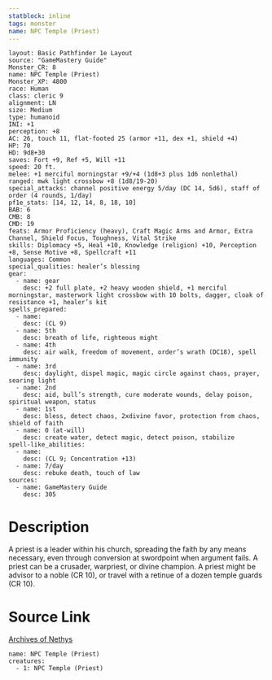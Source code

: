 ```yaml
---
statblock: inline
tags: monster
name: NPC Temple (Priest)
---
```

```statblock
layout: Basic Pathfinder 1e Layout
source: "GameMastery Guide"
Monster_CR: 8
name: NPC Temple (Priest)
Monster_XP: 4800
race: Human
class: cleric 9
alignment: LN
size: Medium
type: humanoid
INI: +1
perception: +8
AC: 26, touch 11, flat-footed 25 (armor +11, dex +1, shield +4)
HP: 70
HD: 9d8+30
saves: Fort +9, Ref +5, Will +11
speed: 20 ft.
melee: +1 merciful morningstar +9/+4 (1d8+3 plus 1d6 nonlethal)
ranged: mwk light crossbow +8 (1d8/19-20)
special_attacks: channel positive energy 5/day (DC 14, 5d6), staff of order (4 rounds, 1/day)
pf1e_stats: [14, 12, 14, 8, 18, 10]
BAB: 6
CMB: 8
CMD: 19
feats: Armor Proficiency (heavy), Craft Magic Arms and Armor, Extra Channel, Shield Focus, Toughness, Vital Strike
skills: Diplomacy +5, Heal +10, Knowledge (religion) +10, Perception +8, Sense Motive +8, Spellcraft +11
languages: Common
special_qualities: healer’s blessing
gear:
  - name: gear
    desc: +2 full plate, +2 heavy wooden shield, +1 merciful morningstar, masterwork light crossbow with 10 bolts, dagger, cloak of resistance +1, healer’s kit
spells_prepared:
  - name:
    desc: (CL 9)
  - name: 5th
    desc: breath of life, righteous might
  - name: 4th
    desc: air walk, freedom of movement, order’s wrath (DC18), spell immunity
  - name: 3rd
    desc: daylight, dispel magic, magic circle against chaos, prayer, searing light
  - name: 2nd
    desc: aid, bull’s strength, cure moderate wounds, delay poison, spiritual weapon, status
  - name: 1st
    desc: bless, detect chaos, 2xdivine favor, protection from chaos, shield of faith
  - name: 0 (at-will)
    desc: create water, detect magic, detect poison, stabilize
spell-like_abilities:
  - name:
    desc: (CL 9; Concentration +13)
  - name: 7/day
    desc: rebuke death, touch of law
sources:
  - name: GameMastery Guide
    desc: 305
```
# Description
A priest is a leader within his church, spreading the faith by any means necessary, even through conversion at swordpoint when argument fails. A priest can be a crusader, warpriest, or divine champion. A priest might be advisor to a noble (CR 10), or travel with a retinue of a dozen temple guards (CR 10).
# Source Link
[Archives of Nethys](https://aonprd.com/NPCDisplay.aspx?ItemName=Temple%20(Priest))
```encounter-table
name: NPC Temple (Priest)
creatures:
  - 1: NPC Temple (Priest)
```
